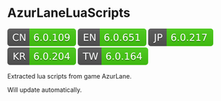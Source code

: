 # AzurLaneLuaScripts

![](versions/CN.svg)
![](versions/EN.svg)
![](versions/JP.svg)
![](versions/KR.svg)
![](versions/TW.svg)

Extracted lua scripts from game AzurLane.

Will update automatically.
